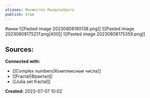 ```yaml
---
aliases: Множество Мандельброта
publish: true
---
```

#анки
![[Pasted image 20230808180138.png]]
![[Pasted image 20230808175217.png|400]]
![[Pasted image 20230808175359.png]]

**Sources:**
- 


**Connected with:**
- [[Complex numbers|Комплексные числа]]
- [[Fractal|Фрактал]]
- [[Julia set fractal]]



**Created:** 2023-07-07 10:02